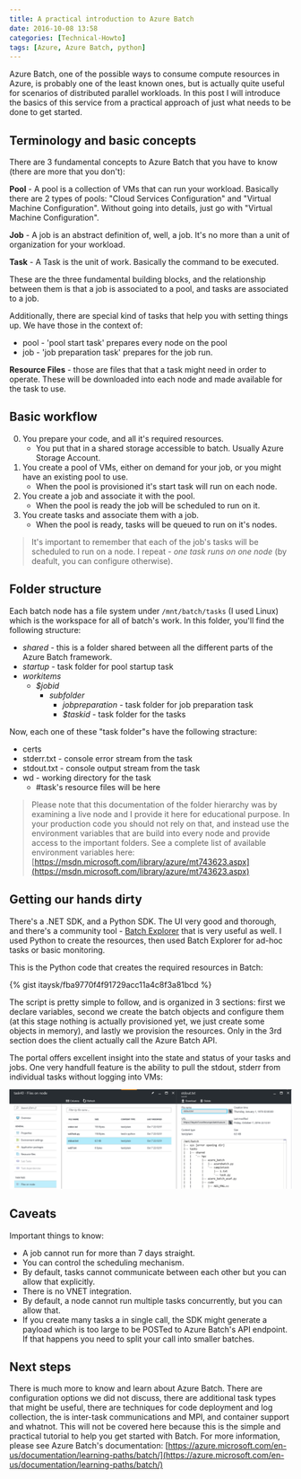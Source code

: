 ```yaml
---
title: A practical introduction to Azure Batch
date: 2016-10-08 13:58 
categories: [Technical-Howto]
tags: [Azure, Azure Batch, python]
---
```


Azure Batch, one of the possible ways to consume compute resources in Azure, is probably one of the least known ones, but is actually quite useful for scenarios of distributed parallel workloads. In this post I will introduce the basics of this service from a practical approach of just what needs to be done to get started.

## Terminology and basic concepts

There are 3 fundamental concepts to Azure Batch that you have to know (there are more that you don't):

**Pool** -
A pool is a collection of VMs that can run your workload. Basically there are 2 types of pools: "Cloud Services Configuration" and "Virtual Machine Configuration". Without going into details, just go with "Virtual Machine Configuration".

**Job** -
A job is an abstract definition of, well, a job. It's no more than a unit of organization for your workload.

**Task** -
A Task is the unit of work. Basically the command to be executed.

These are the three fundamental building blocks, and the relationship between them is that a job is associated to a pool, and tasks are associated to a job.

Additionally, there are special kind of tasks that help you with setting things up. We have those in the context of:

* pool - 'pool start task' prepares every node on the pool
* job - 'job preparation task' prepares for the job run.

**Resource Files** - those are files that that a task might need in order to operate. These will be downloaded into each node and made available for the task to use.

## Basic workflow

0. You prepare your code, and all it's required resources. 
   - You put that in a shared storage accessible to batch. Usually Azure Storage Account.
1. You create a pool of VMs, either on demand for your job, or you might have an existing pool to use.
   - When the pool is provisioned it's start task will run on each node.
2. You create a job and associate it with the pool.
   - When the pool is ready the job will be scheduled to run on it.
3. You create tasks and associate them with a job.
   - When the pool is ready, tasks will be queued to run on it's nodes.

> It's important to remember that each of the job's tasks will be scheduled to run on a node. I repeat - *one task runs on one node* (by deafult, you can configure otherwise).

## Folder structure

Each batch node has a file system under `/mnt/batch/tasks` (I used Linux) which is the workspace for all of batch's work. In this folder, you'll find the following structure:

- *shared* - this is a folder shared between all the different parts of the Azure Batch framework.
- *startup* - task folder for pool startup task
- *workitems*
  - *$jobid*
    - *subfolder*
      - *jobpreparation* - task folder for job preparation task
      - *$taskid* - task folder for the tasks

Now, each one of these "task folder"s have the following stracture:

- certs
- stderr.txt - console error stream from the task
- stdout.txt - console output stream from the task
- wd - working directory for the task
  * #task's resource files will be here

> Please note that this documentation of the folder hierarchy was by examining a live node and I provide it here for educational purpose. In your production code you should not rely on that, and instead use the environment variables that are build into every node and provide access to the important folders. See a complete list of available environment variables here: [https://msdn.microsoft.com/library/azure/mt743623.aspx](https://msdn.microsoft.com/library/azure/mt743623.aspx)

## Getting our hands dirty

There's a .NET SDK, and a Python SDK. The UI very good and thorough, and there's a community tool - [Batch Explorer](https://github.com/Azure/azure-batch-samples/tree/master/CSharp/BatchExplorer) that is very useful as well. I used Python to create the resources, then used Batch Explorer for ad-hoc tasks or basic monitoring.

This is the Python code that creates the required resources in Batch:

{% gist itaysk/fba9770f4f91729acc11a4c8f3a81bcd %}

The script is pretty simple to follow, and is organized in 3 sections: first we declare variables, second we create the batch objects and configure them (at this stage nothing is actually provisioned yet, we just create some objects in memory), and lastly we provision the resources. Only in the 3rd section does the client actually call the Azure Batch API.

The portal offers excellent insight into the state and status of your tasks and jobs. One very handfull feature is the ability to pull the stdout, stderr from individual tasks without logging into VMs:

![stdout](/images/2016-10-08-a-practical-introduction-to-azure-batch_1.png)

## Caveats

Important things to know:

- A job cannot run for more than 7 days straight.
- You can control the scheduling mechanism.
- By default, tasks cannot communicate between each other but you can allow that explicitly.
- There is no VNET integration.
- By default, a node cannot run multiple tasks concurrently, but you can allow that.
- If you create many tasks a in single call, the SDK might generate a payload which is too large to be POSTed to Azure Batch's API endpoint. If that happens you need to split your call into smaller batches.

## Next steps

There is much more to know and learn about Azure Batch. There are configuration options we did not discuss, there are additional task types that might be useful, there are techniques for code deployment and log collection, the is inter-task communications and MPI, and container support and whatnot. This will not be covered here because this is the simple and practical tutorial to help you get started with Batch. For more information, please see Azure Batch's documentation: [https://azure.microsoft.com/en-us/documentation/learning-paths/batch/](https://azure.microsoft.com/en-us/documentation/learning-paths/batch/)